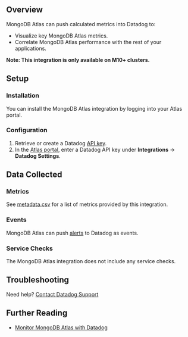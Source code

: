 ## Overview

MongoDB Atlas can push calculated metrics into Datadog to:

- Visualize key MongoDB Atlas metrics.
- Correlate MongoDB Atlas performance with the rest of your applications.

**Note: This integration is only available on M10+ clusters.**

## Setup

### Installation

You can install the MongoDB Atlas integration by logging into your Atlas portal.

### Configuration

1. Retrieve or create a Datadog [API key][1].
2. In the [Atlas portal][2], enter a Datadog API key under **Integrations** -> **Datadog Settings**.

## Data Collected

### Metrics

See [metadata.csv][3] for a list of metrics provided by this integration.

### Events

MongoDB Atlas can push [alerts][4] to Datadog as events.

### Service Checks

The MongoDB Atlas integration does not include any service checks.

## Troubleshooting

Need help? [Contact Datadog Support][5]

## Further Reading

- [Monitor MongoDB Atlas with Datadog][6]

[1]: https://app.datadoghq.com/organization-settings/api-keys
[2]: https://docs.atlas.mongodb.com/tutorial/monitoring-integrations/#procedure
[3]: https://github.com/DataDog/integrations-extras/blob/master/mongodb_atlas/metadata.csv
[4]: https://www.mongodb.com/blog/post/push-your-mongodb-atlas-alerts-to-datadog
[5]: https://docs.datadoghq.com/help/
[6]: https://www.datadoghq.com/blog/monitor-atlas-performance-metrics-with-datadog/